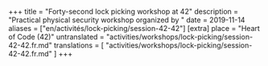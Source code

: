+++
title = "Forty-second lock picking workshop at 42"
description = "Practical physical security workshop organized by "
date = 2019-11-14
aliases = ["en/activités/lock-picking/session-42-42"]
[extra]
place = "Heart of Code (42)"
untranslated = "activities/workshops/lock-picking/session-42-42.fr.md"
translations = [
    "activities/workshops/lock-picking/session-42-42.fr.md"
]
+++
